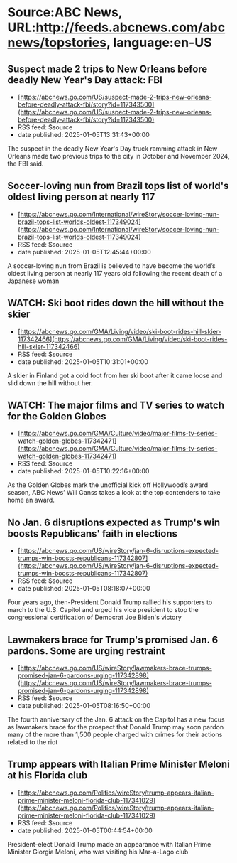 # Source:ABC News, URL:http://feeds.abcnews.com/abcnews/topstories, language:en-US

## Suspect made 2 trips to New Orleans before deadly New Year's Day attack: FBI
 - [https://abcnews.go.com/US/suspect-made-2-trips-new-orleans-before-deadly-attack-fbi/story?id=117343500](https://abcnews.go.com/US/suspect-made-2-trips-new-orleans-before-deadly-attack-fbi/story?id=117343500)
 - RSS feed: $source
 - date published: 2025-01-05T13:31:43+00:00

The suspect in the deadly New Year's Day truck ramming attack in New Orleans made two previous trips to the city in October and November 2024, the FBI said.

## Soccer-loving nun from Brazil tops list of world's oldest living person at nearly 117
 - [https://abcnews.go.com/International/wireStory/soccer-loving-nun-brazil-tops-list-worlds-oldest-117349024](https://abcnews.go.com/International/wireStory/soccer-loving-nun-brazil-tops-list-worlds-oldest-117349024)
 - RSS feed: $source
 - date published: 2025-01-05T12:45:44+00:00

A soccer-loving nun from Brazil is believed to have become the world&rsquo;s oldest living person at nearly 117 years old following the recent death of a Japanese woman

## WATCH:  Ski boot rides down the hill without the skier
 - [https://abcnews.go.com/GMA/Living/video/ski-boot-rides-hill-skier-117342466](https://abcnews.go.com/GMA/Living/video/ski-boot-rides-hill-skier-117342466)
 - RSS feed: $source
 - date published: 2025-01-05T10:31:01+00:00

A skier in Finland got a cold foot from her ski boot after it came loose and slid down the hill without her.

## WATCH:  The major films and TV series to watch for the Golden Globes
 - [https://abcnews.go.com/GMA/Culture/video/major-films-tv-series-watch-golden-globes-117342471](https://abcnews.go.com/GMA/Culture/video/major-films-tv-series-watch-golden-globes-117342471)
 - RSS feed: $source
 - date published: 2025-01-05T10:22:16+00:00

As the Golden Globes mark the unofficial kick off Hollywood’s award season, ABC News’ Will Ganss takes a look at the top contenders to take home an award.

## No Jan. 6 disruptions expected as Trump's win boosts Republicans' faith in elections
 - [https://abcnews.go.com/US/wireStory/jan-6-disruptions-expected-trumps-win-boosts-republicans-117342807](https://abcnews.go.com/US/wireStory/jan-6-disruptions-expected-trumps-win-boosts-republicans-117342807)
 - RSS feed: $source
 - date published: 2025-01-05T08:18:07+00:00

Four years ago, then-President Donald Trump rallied his supporters to march to the U.S. Capitol and urged his vice president to stop the congressional certification of Democrat Joe Biden's victory

## Lawmakers brace for Trump's promised Jan. 6 pardons. Some are urging restraint
 - [https://abcnews.go.com/US/wireStory/lawmakers-brace-trumps-promised-jan-6-pardons-urging-117342898](https://abcnews.go.com/US/wireStory/lawmakers-brace-trumps-promised-jan-6-pardons-urging-117342898)
 - RSS feed: $source
 - date published: 2025-01-05T08:16:50+00:00

The fourth anniversary of the Jan. 6 attack on the Capitol has a new focus as lawmakers brace for the prospect that Donald Trump may soon pardon many of the more than 1,500 people charged with crimes for their actions related to the riot

## Trump appears with Italian Prime Minister Meloni at his Florida club
 - [https://abcnews.go.com/Politics/wireStory/trump-appears-italian-prime-minister-meloni-florida-club-117341029](https://abcnews.go.com/Politics/wireStory/trump-appears-italian-prime-minister-meloni-florida-club-117341029)
 - RSS feed: $source
 - date published: 2025-01-05T00:44:54+00:00

President-elect Donald Trump made an appearance with Italian Prime Minister Giorgia Meloni, who was visiting his Mar-a-Lago club

